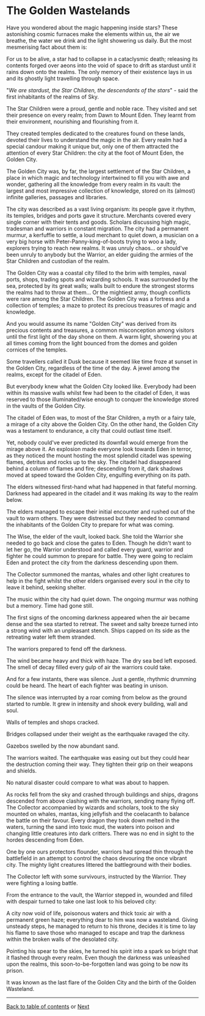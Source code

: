 # The Golden Wastelands

Have you wondered about the magic happening inside stars? These astonishing cosmic furnaces make the elements within us, the air we breathe, the water we drink and the light showering us daily. But the most mesmerising fact about them is:

For us to be alive, a star had to collapse in a cataclysmic death; releasing its contents forged over aeons into the void of space to drift as stardust until it rains down onto the realms. The only memory of their existence lays in us and its ghostly light travelling through space.

"*We are stardust, the Star Children, the descendants of the stars*" - said the first inhabitants of the realms of Sky.

The Star Children were a proud, gentle and noble race. They visited and set their presence on every realm; from Dawn to Mount Eden. They learnt from their environment, nourishing and flourishing from it.

They created temples dedicated to the creatures found on these lands, devoted their lives to understand the magic in the air. Every realm had a special candour making it unique but, only one of them attracted the attention of every Star Children: the city at the foot of Mount Eden, the Golden City.

The Golden City was, by far, the largest settlement of the Star Children, a place in which magic and technology intertwined to fill you with awe and wonder, gathering all the knowledge from every realm in its vault: the largest and most impressive collection of knowledge, stored on its (almost) infinite galleries, passages and libraries.

The city was described as a vast living organism: its people gave it rhythm, its temples, bridges and ports gave it structure. Merchants covered every single corner with their tents and goods. Scholars discussing high magic, tradesman and warriors in constant migration. The city had a permanent murmur, a kerfuffle to settle, a loud merchant to quiet down, a musician on a very big horse with Peter-Panny-king-of-boots trying to woo a lady, explorers trying to reach new realms. It was unruly chaos... or should've been unruly to anybody but the Warrior, an elder guiding the armies of the Star Children and custodian of the realm.

The Golden City was a coastal city filled to the brim with temples, naval ports, shops, trading spots and wizarding schools. It was surrounded by the sea, protected by its great walls; walls built to endure the strongest storms the realms had to throw at them... Or the mightiest army, though conflicts were rare among the Star Children. The Golden City was a fortress and a collection of temples; a maze to protect its precious treasures of magic and knowledge.

And you would assume its name "Golden City" was derived from its precious contents and treasures, a common misconception among visitors until the first light of the day shone on them. A warm light, showering you at all times coming from the light bounced from the domes and golden cornices of the temples.

Some travellers called it Dusk because it seemed like time froze at sunset in the Golden City, regardless of the time of the day. A jewel among the realms, except for the citadel of Eden.

But everybody knew what the Golden City looked like. Everybody had been within its massive walls whilst few had been to the citadel of Eden, it was reserved to those illuminated/wise enough to conquer the knowledge stored in the vaults of the Golden City.

The citadel of Eden was, to most of the Star Children, a myth or a fairy tale, a mirage of a city above the Golden City. On the other hand, the Golden City was a testament to endurance, a city that could outlast time itself.

Yet, nobody could've ever predicted its downfall would emerge from the mirage above it. An explosion made everyone look towards Eden in terror, as they noticed the mount hosting the most splendid citadel was spewing flames, detritus and rocks up to the sky. The citadel had disappeared behind a column of flames and fire; descending from it, dark shadows moved at speed toward the Golden City, engulfing everything on its path.

The elders witnessed first-hand what had happened in that fateful morning. Darkness had appeared in the citadel and it was making its way to the realm below.

The elders managed to escape their initial encounter and rushed out of the vault to warn others. They were distressed but they needed to command the inhabitants of the Golden City to prepare for what was coming.

The Wise, the elder of the vault, looked back. She told the Warrior she needed to go back and close the gates to Eden. Though he didn't want to let her go, the Warrior understood and called every guard, warrior and fighter he could summon to prepare for battle. They were going to reclaim Eden and protect the city from the darkness descending upon them.

The Collector summoned the mantas, whales and other light creatures to help in the fight whilst the other elders organised every soul in the city to leave it behind, seeking shelter.

The music within the city had quiet down. The ongoing murmur was nothing but a memory. Time had gone still.

The first signs of the oncoming darkness appeared when the air became dense and the sea started to retreat. The sweet and salty breeze turned into a strong wind with an unpleasant stench. Ships capped on its side as the retreating water left them stranded.

The warriors prepared to fend off the darkness.

The wind became heavy and thick with haze. The dry sea bed left exposed. The smell of decay filled every gulp of air the warriors could take.

And for a few instants, there was silence. Just a gentle, rhythmic drumming could be heard. The heart of each fighter was beating in unison.

The silence was interrupted by a roar coming from below as the ground started to rumble. It grew in intensity and shook every building, wall and soul.

Walls of temples and shops cracked.

Bridges collapsed under their weight as the earthquake ravaged the city.

Gazebos swelled by the now abundant sand.

The warriors waited. The earthquake was easing out but they could hear the destruction coming their way. They tighten their grip on their weapons and shields.

No natural disaster could compare to what was about to happen.

As rocks fell from the sky and crashed through buildings and ships, dragons descended from above clashing with the warriors, sending many flying off. The Collector accompanied by wizards and scholars, took to the sky mounted on whales, mantas, king jellyfish and the coelacanth to balance the battle on their favour. Every dragon they took down melted in the waters, turning the sand into toxic mud, the waters into poison and changing little creatures into dark critters. There was no end in sight to the hordes descending from Eden.

One by one ours protectors flounder, warriors had spread thin through the battlefield in an attempt to control the chaos devouring the once vibrant city. The mighty light creatures littered the battleground with their bodies.

The Collector left with some survivours, instructed by the Warrior. They were fighting a losing battle.

From the entrance to the vault, the Warrior stepped in, wounded and filled with despair turned to take one last look to his beloved city:

A city now void of life, poisonous waters and thick toxic air with a permanent green haze; everything dear to him was now a wasteland. Giving unsteady steps, he managed to return to his throne, decides it is time to lay his flame to save those who managed to escape and trap the darkness within the broken walls of the desolated city.

Pointing his spear to the skies, he turned his spirit into a spark so bright that it flashed through every realm. Even though the darkness was unleashed upon the realms, this soon-to-be-forgotten land was going to be now its prison.

It was known as the last flare of the Golden City and the birth of the Golden Wasteland.



----

 [Back to table of contents](0-Index.md) or [Next](2-Chapter-2.md) 

